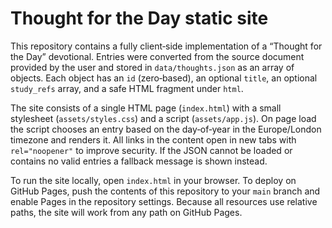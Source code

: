 # Thought for the Day static site

This repository contains a fully client‑side implementation of a “Thought
for the Day” devotional.  Entries were converted from the source
document provided by the user and stored in `data/thoughts.json` as an
array of objects.  Each object has an `id` (zero‑based), an optional
`title`, an optional `study_refs` array, and a safe HTML fragment
under `html`.

The site consists of a single HTML page (`index.html`) with a small
stylesheet (`assets/styles.css`) and a script (`assets/app.js`).  On
page load the script chooses an entry based on the day‑of‑year in the
Europe/London timezone and renders it.  All links in the content open
in new tabs with `rel="noopener"` to improve security.  If the JSON
cannot be loaded or contains no valid entries a fallback message is
shown instead.

To run the site locally, open `index.html` in your browser.  To deploy
on GitHub Pages, push the contents of this repository to your `main`
branch and enable Pages in the repository settings.  Because all
resources use relative paths, the site will work from any path on
GitHub Pages.